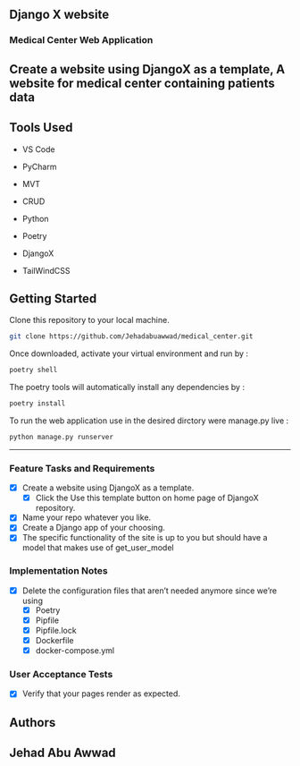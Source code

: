 ## Django X website

### Medical Center Web Application

Create a website using DjangoX as a template, A website for medical center containing patients data
---

## Tools Used

* VS Code
* PyCharm

* MVT
* CRUD

* Python
* Poetry

* DjangoX
* TailWindCSS

## Getting Started

Clone this repository to your local machine.

```bash
git clone https://github.com/Jehadabuawwad/medical_center.git
```

Once downloaded, activate your virtual environment and run by :

```bash
poetry shell
```

The poetry tools will automatically install any dependencies by :

```bash
poetry install
```

To run the web application use in the desired dirctory were manage.py live : 

```bash
python manage.py runserver
```

---

### Feature Tasks and Requirements

* [x] Create a website using DjangoX as a template.
    - [x] Click the Use this template button on home page of DjangoX repository.
* [x] Name your repo whatever you like.
* [x] Create a Django app of your choosing.
* [x] The specific functionality of the site is up to you but should have a model that makes use of get_user_model

### Implementation Notes

* [x] Delete the configuration files that aren’t needed anymore since we’re using    
    - [x] Poetry
    - [x] Pipfile
    - [x] Pipfile.lock
    - [x] Dockerfile
    - [x] docker-compose.yml

### User Acceptance Tests

* [x] Verify that your pages render as expected.

## Authors

Jehad Abu Awwad
---
